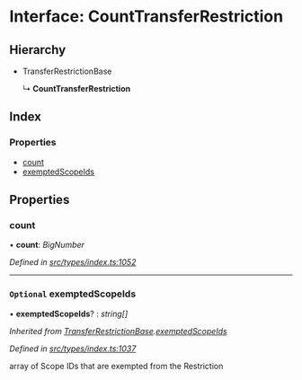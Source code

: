 # Interface: CountTransferRestriction

## Hierarchy

* TransferRestrictionBase

  ↳ **CountTransferRestriction**

## Index

### Properties

* [count](counttransferrestriction.md#count)
* [exemptedScopeIds](counttransferrestriction.md#optional-exemptedscopeids)

## Properties

###  count

• **count**: *BigNumber*

*Defined in [src/types/index.ts:1052](https://github.com/PolymathNetwork/polymesh-sdk/blob/da0f7fd7/src/types/index.ts#L1052)*

___

### `Optional` exemptedScopeIds

• **exemptedScopeIds**? : *string[]*

*Inherited from [TransferRestrictionBase](../classes/transferrestrictionbase.md).[exemptedScopeIds](../classes/transferrestrictionbase.md#optional-exemptedscopeids)*

*Defined in [src/types/index.ts:1037](https://github.com/PolymathNetwork/polymesh-sdk/blob/da0f7fd7/src/types/index.ts#L1037)*

array of Scope IDs that are exempted from the Restriction
